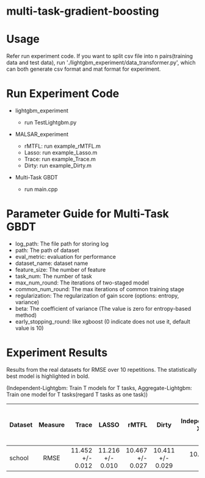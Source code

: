 # multi-task-gradient-boosting

# Usage
Refer run experiment code. If you want to split csv file into n pairs(training data and test data), run './lightgbm_experiment/data_transformer.py', which can both generate csv format and mat format for experiment.

# Run Experiment Code
+ lightgbm_experiment
    + run TestLightgbm.py
+ MALSAR_experiment
    + rMTFL: run example_rMTFL.m
    + Lasso: run example_Lasso.m
    + Trace: run example_Trace.m
    + Dirty: run example_Dirty.m
    
+ Multi-Task GBDT
    + run main.cpp

# Parameter Guide for Multi-Task GBDT 
+ log_path: The file path for storing log
+ path: The path of dataset
+ eval_metric: evaluation for performance
+ dataset_name: dataset name
+ feature_size: The number of feature
+ task_num: The number of task
+ max_num_round: The iterations of two-staged model
+ common_num_round: The max iterations of common training stage
+ regularization: The regularization of gain score (options: entropy, variance)
+ beta: The coefficient of variance (The value is zero for entropy-based method)
+ early_stopping_round: like xgboost (0 indicate does not use it, default value is 10)

# Experiment Results
Results from the real datasets for RMSE over 10 repetitions. The statistically best model is highlighted in bold.

(Independent-Lightgbm: Train T models for T tasks, Aggregate-Lightgbm: Train one model for T tasks(regard T tasks as one task))

|Dataset|Measure|Trace|LASSO|rMTFL|Dirty|Independent-XGBoost|Aggregate-XGBoost|Variance-based Multi-Task GBDT|Entropy-based Multi-Task GBDT|
|---|:---:|---:|:---:|---:|:---:|---:|:---:|---:|:---:|
|school|RMSE|11.452 +/- 0.012|11.216 +/- 0.010|10.467 +/- 0.027|10.411 +/- 0.029|10.767 +/- 0.007|11.099 +/- 0.012|**8.993 +/- 0.232**|8.998 +/- 0.239|